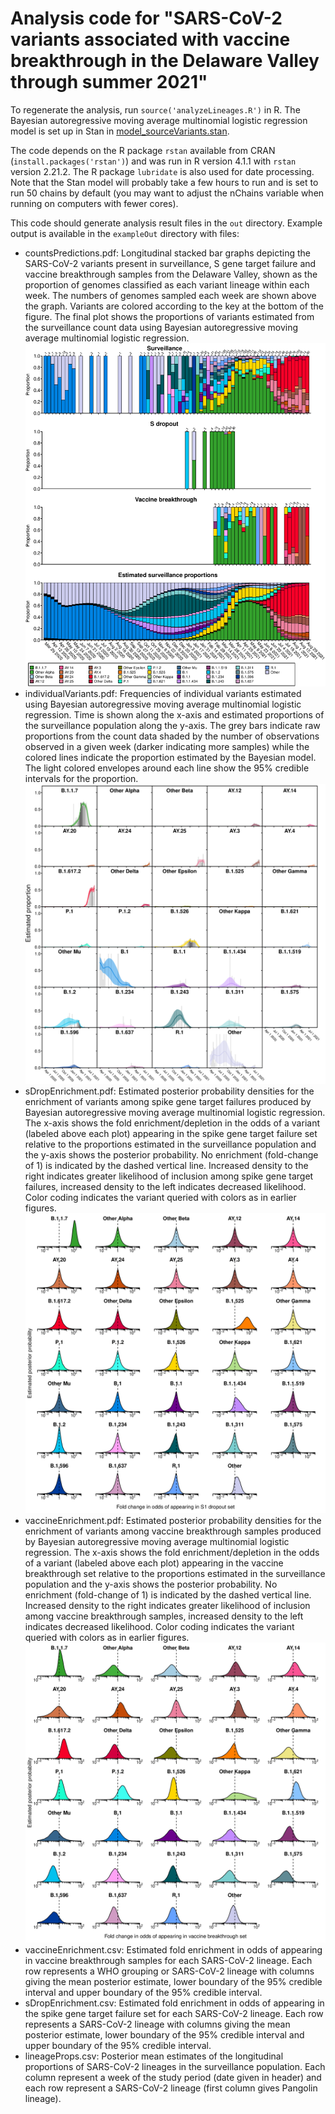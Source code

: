# Analysis code for "SARS-CoV-2 variants associated with vaccine breakthrough in the Delaware Valley through summer 2021" 

To regenerate the analysis, run `source('analyzeLineages.R')` in R. The Bayesian autoregressive moving average multinomial logistic regression model is set up in Stan in [model_sourceVariants.stan](model_sourceVariants.stan).

The code depends on the R package `rstan` available from CRAN (`install.packages('rstan')`) and was run in R version 4.1.1 with `rstan` version 2.21.2. The R package `lubridate` is also used for date processing.  Note that the Stan model will probably take a few hours to run and is set to run 50 chains by default (you may want to adjust the nChains variable when running on computers with fewer cores).

This code should generate analysis result files in the `out` directory. Example output is available in the `exampleOut` directory with files:
 * countsPredictions.pdf:  Longitudinal stacked bar graphs depicting the SARS-CoV-2 variants present in surveillance, S gene target failure and vaccine breakthrough samples from the Delaware Valley, shown as the proportion of genomes classified as each variant lineage within each week. The numbers of genomes sampled each week are shown above the graph. Variants are colored according to the key at the bottom of the figure. The final plot shows the proportions of variants estimated from the surveillance count data using Bayesian autoregressive moving average multinomial logistic regression.
 ![Longitudinal counts of surveillance, S gene target failure and vaccine breakthrough samples and estimated surveillance proportions of SARS-CoV-2 lineages](exampleOut/countsPredictions.png)
 * individualVariants.pdf: Frequencies of individual variants estimated using Bayesian autoregressive moving average multinomial logistic regression. Time is shown along the x-axis and estimated proportions of the surveillance population along the y-axis. The grey bars indicate raw proportions from the count data shaded by the number of observations observed in a given week (darker indicating more samples) while the colored lines indicate the proportion estimated by the Bayesian model. The light colored envelopes around each line show the 95% credible intervals for the proportion. 
 ![Estimated surveillance proportions for SARS-CoV-2 lineages](exampleOut/individualVariants.png)
 * sDropEnrichment.pdf: Estimated posterior probability densities for the enrichment of variants among spike gene target failures produced by Bayesian autoregressive moving average multinomial logistic regression. The x-axis shows the fold enrichment/depletion in the odds of a variant (labeled above each plot) appearing in the spike gene target failure set relative to the proportions estimated in the surveillance population and the y-axis shows the posterior probability. No enrichment (fold-change of 1) is indicated by the dashed vertical line. Increased density to the right indicates greater likelihood of inclusion among spike gene target failures, increased density to the left indicates decreased likelihood. Color coding indicates the variant queried with colors as in earlier figures.
 ![Enrichment in S gene target failure samples](exampleOut/sDropEnrichment.png)
 * vaccineEnrichment.pdf: Estimated posterior probability densities for the enrichment of variants among vaccine breakthrough samples produced by Bayesian autoregressive moving average multinomial logistic regression. The x-axis shows the fold enrichment/depletion in the odds of a variant (labeled above each plot) appearing in the vaccine breakthrough set relative to the proportions estimated in the surveillance population and the y-axis shows the posterior probability. No enrichment (fold-change of 1) is indicated by the dashed vertical line. Increased density to the right indicates greater likelihood of inclusion among vaccine breakthrough samples, increased density to the left indicates decreased likelihood. Color coding indicates the variant queried with colors as in earlier figures.
 ![Enrichment in vaccine breakthrough samples](exampleOut/vaccineEnrichment.png)
 * vaccineEnrichment.csv: Estimated fold enrichment in odds of appearing in vaccine breakthrough samples for each SARS-CoV-2 lineage. Each row represents a WHO grouping or SARS-CoV-2 lineage with columns giving the mean posterior estimate, lower boundary of the 95% credible interval and upper boundary of the 95% credible interval.
 * sDropEnrichment.csv: Estimated fold enrichment in odds of appearing in the spike gene target failure set for each SARS-CoV-2 lineage. Each row represents a SARS-CoV-2 lineage with columns giving the mean posterior estimate, lower boundary of the 95% credible interval and upper boundary of the 95% credible interval.
 * lineageProps.csv: Posterior mean estimates of the longitudinal proportions of SARS-CoV-2 lineages in the surveillance population. Each column represent a week of the study period (date given in header) and each row represent a SARS-CoV-2 lineage (first column gives Pangolin lineage).



